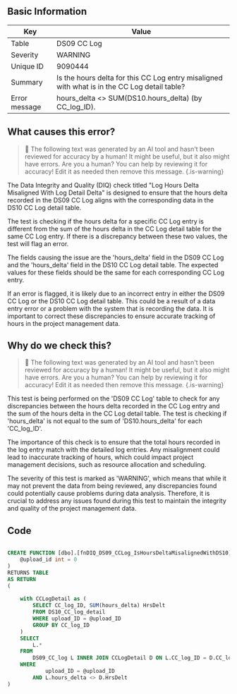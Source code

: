 ## Basic Information
| Key         | Value          |
|-------------|----------------|
| Table       | DS09 CC Log |
| Severity    | WARNING |
| Unique ID   | 9090444   |
| Summary     | Is the hours delta for this CC Log entry misaligned with what is in the CC Log detail table? |
| Error message | hours_delta <> SUM(DS10.hours_delta) (by CC_log_ID). |

## What causes this error?

> :robot: The following text was generated by an AI tool and hasn't been reviewed for accuracy by a human! It might be useful, but it also might have errors. Are you a human? You can help by reviewing it for accuracy! Edit it as needed then remove this message.
{.is-warning}

The Data Integrity and Quality (DIQ) check titled "Log Hours Delta Misaligned With Log Detail Delta" is designed to ensure that the hours delta recorded in the DS09 CC Log aligns with the corresponding data in the DS10 CC Log detail table. 

The test is checking if the hours delta for a specific CC Log entry is different from the sum of the hours delta in the CC Log detail table for the same CC Log entry. If there is a discrepancy between these two values, the test will flag an error.

The fields causing the issue are the 'hours_delta' field in the DS09 CC Log and the 'hours_delta' field in the DS10 CC Log detail table. The expected values for these fields should be the same for each corresponding CC Log entry. 

If an error is flagged, it is likely due to an incorrect entry in either the DS09 CC Log or the DS10 CC Log detail table. This could be a result of a data entry error or a problem with the system that is recording the data. It is important to correct these discrepancies to ensure accurate tracking of hours in the project management data.
## Why do we check this?

> :robot: The following text was generated by an AI tool and hasn't been reviewed for accuracy by a human! It might be useful, but it also might have errors. Are you a human? You can help by reviewing it for accuracy! Edit it as needed then remove this message.
{.is-warning}

This test is being performed on the 'DS09 CC Log' table to check for any discrepancies between the hours delta recorded in the CC Log entry and the sum of the hours delta in the CC Log detail table. The test is checking if 'hours_delta' is not equal to the sum of 'DS10.hours_delta' for each 'CC_log_ID'. 

The importance of this check is to ensure that the total hours recorded in the log entry match with the detailed log entries. Any misalignment could lead to inaccurate tracking of hours, which could impact project management decisions, such as resource allocation and scheduling. 

The severity of this test is marked as 'WARNING', which means that while it may not prevent the data from being reviewed, any discrepancies found could potentially cause problems during data analysis. Therefore, it is crucial to address any issues found during this test to maintain the integrity and quality of the project management data.
## Code

```sql

CREATE FUNCTION [dbo].[fnDIQ_DS09_CCLog_IsHoursDeltaMisalignedWithDS10] (
	@upload_id int = 0
)
RETURNS TABLE
AS RETURN
(
	
	with CCLogDetail as (
		SELECT CC_log_ID, SUM(hours_delta) HrsDelt
		FROM DS10_CC_log_detail
		WHERE upload_ID = @upload_ID
		GROUP BY CC_log_ID
	)
	SELECT 
		L.*
	FROM
		DS09_CC_log L INNER JOIN CCLogDetail D ON L.CC_log_ID = D.CC_log_ID
	WHERE
			upload_ID = @upload_ID  
		AND L.hours_delta <> D.HrsDelt
)
```
